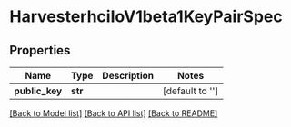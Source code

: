# HarvesterhciIoV1beta1KeyPairSpec

## Properties
Name | Type | Description | Notes
------------ | ------------- | ------------- | -------------
**public_key** | **str** |  | [default to '']

[[Back to Model list]](../README.md#documentation-for-models) [[Back to API list]](../README.md#documentation-for-api-endpoints) [[Back to README]](../README.md)


